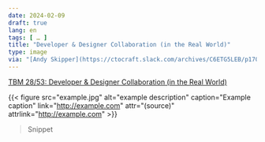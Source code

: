 ```yaml
---
date: 2024-02-09
draft: true
lang: en
tags: [ … ]
title: "Developer & Designer Collaboration (in the Real World)"
type: image
via: "[Andy Skipper](https://ctocraft.slack.com/archives/C6ETG5LEB/p1707472931406819)"
---
```


[TBM 28/53: Developer & Designer Collaboration (in the Real World)](https://cutlefish.substack.com/p/tbm-2853-developer-and-designer-collaboration)

<!-- image -->

{{< figure src="example.jpg" alt="example description" caption="Example caption" link="http://example.com" attr="(source)" attrlink="http://example.com" >}}

> Snippet
